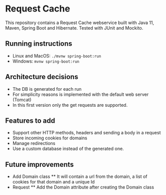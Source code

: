 # Request Cache

This repository contains a Request Cache webservice built with Java 11, Maven, Spring Boot and Hibernate. Tested with JUnit and Mockito.

## Running instructions
* Linux and MacOS: `./mvnw spring-boot:run` 
* Windows: `mvnw spring-boot:run`

## Architecture decisions
* The DB is generated for each run
* For simplicity reasons is implemented with the default web server (Tomcat)
* In this first version only the get requests are supported.

## Features to add
* Support other HTTP methods, headers and sending a body in a request
* Store incoming cookies for domains
* Manage redirections
* Use a custom database instead of the generated one.

## Future improvements
* Add Domain class
** It will contain a url from the domain, a list of cookies for that domain and a unique Id
* Request
** Add the Domain attribute after creating the Domain class
